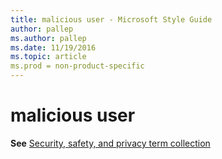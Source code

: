 ```yaml
---
title: malicious user - Microsoft Style Guide
author: pallep
ms.author: pallep
ms.date: 11/19/2016
ms.topic: article
ms.prod = non-product-specific
---
```


# malicious user

**See** [Security, safety, and privacy term collection](/style-guide/a-z-word-list-term-collections/term-collections/security-safety-privacy-terms)
